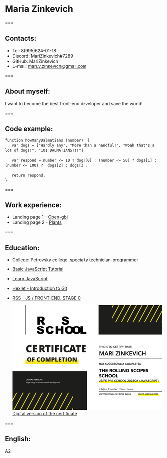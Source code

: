 # Maria Zinkevich

===
## Contacts:
* Tel: 8(995)624-01-18
* Discord: MariZinkevich#7289
* GitHub: MariZinkevich
* E-mail: mari.v.zinkevich@gmail.com

===
## About myself:
I want to become the best front-end developer and save the world!

===
## Code example:
```
function howManyDalmatians (number)  {
   var dogs = ["Hardly any", "More than a handful!", "Woah that's a lot of dogs!", "101 DALMATIANS!!!"];

   var respond = number <= 10 ? dogs[0] : (number <= 50) ? dogs[1] : (number <= 100) ?  dogs[2] : dogs[3];

   return respond;
}
```

===
## Work experience:
* Landing page 1 - [Open-gbi](https://open-gbi.ru/)
* Landing page 2 - [Plants](https://rolling-scopes-school.github.io/marizinkevich-JSFEPRESCHOOL2022Q4/plants/#)

===
## Education:
* College: Petrovsky college, specialty technician-programmer
* [Basic JavaScript Tutorial](https://code.mu/ru/javascript/book/prime/)
* [Learn.JavaScript](https://learn.javascript.ru/)
* [Hexlet - Introduction to Git](https://ru.hexlet.io/courses/intro_to_git)
* [RSS - JS / FRONT-END. STAGE 0](https://rs.school/js-stage0/)


   [<img src="./assets/jpg/RSS_Stage_0.jpg" width="600"/>](image.png)  
   [Digital version of the certificate](https://rs.school/js-stage0/)  


===  

## English:
A2

